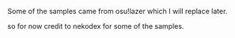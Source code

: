 Some of the samples came from osu!lazer which I will replace later.

so for now credit to nekodex for some of the samples.
